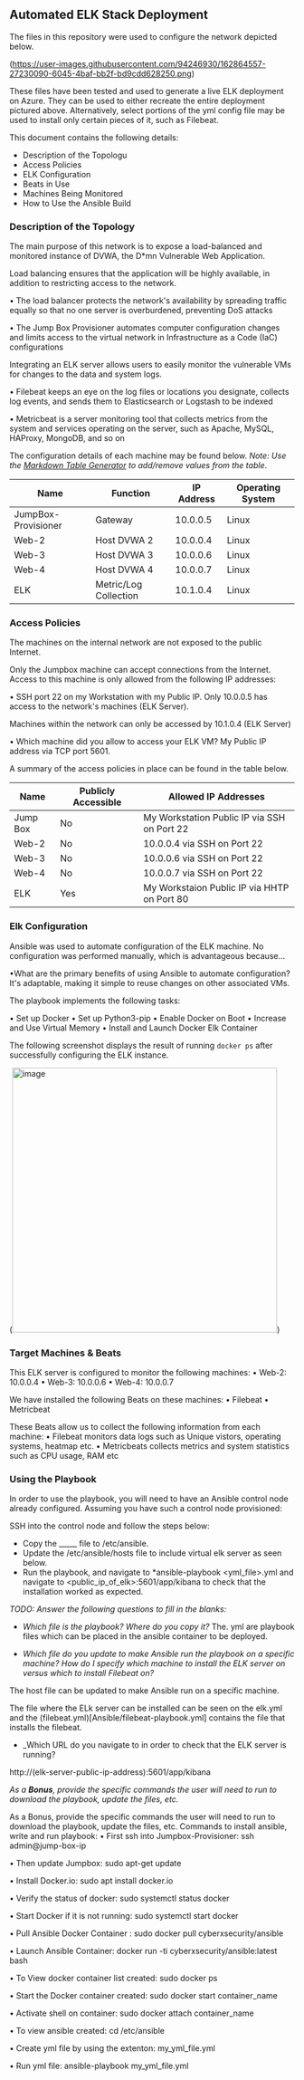 ## Automated ELK Stack Deployment

The files in this repository were used to configure the network depicted below.

(https://user-images.githubusercontent.com/94246930/162864557-27230090-6045-4baf-bb2f-bd9cdd628250.png)

These files have been tested and used to generate a live ELK deployment on Azure. They can be used to either recreate the entire deployment pictured above. Alternatively, select portions of the yml config file may be used to install only certain pieces of it, such as Filebeat.



This document contains the following details:
- Description of the Topologu
- Access Policies
- ELK Configuration
- Beats in Use
- Machines Being Monitored
- How to Use the Ansible Build


### Description of the Topology

The main purpose of this network is to expose a load-balanced and monitored instance of DVWA, the D*mn Vulnerable Web Application.

Load balancing ensures that the application will be highly available, in addition to restricting access to the network.

• The load balancer protects the network's availability by spreading traffic equally so that no one server is overburdened, preventing DoS attacks

• The Jump Box Provisioner automates computer configuration changes and limits access to the virtual network in Infrastructure as a Code (IaC) configurations

Integrating an ELK server allows users to easily monitor the vulnerable VMs for changes to the data and system logs.

• Filebeat keeps an eye on the log files or locations you designate, collects log events, and sends them to Elasticsearch or Logstash to be indexed

• Metricbeat is a server monitoring tool that collects metrics from the system and services operating on the server, such as Apache, MySQL, HAProxy, MongoDB, and so on

The configuration details of each machine may be found below.
_Note: Use the [Markdown Table Generator](http://www.tablesgenerator.com/markdown_tables) to add/remove values from the table_.

|        Name        |        Function       | IP Address | Operating System |
|--------------------|-----------------------|------------|------------------|
| JumpBox-Provisioner| Gateway               | 10.0.0.5   | Linux            |
| Web-2              | Host DVWA 2           | 10.0.0.4   | Linux            |
| Web-3              | Host DVWA 3           | 10.0.0.6   | Linux            |
| Web-4              | Host DVWA 4           | 10.0.0.7   | Linux            |
| ELK                | Metric/Log Collection | 10.1.0.4   | Linux            |

### Access Policies

The machines on the internal network are not exposed to the public Internet. 

Only the Jumpbox machine can accept connections from the Internet. Access to this machine is only allowed from the following IP addresses:

• SSH port 22 on my Workstation with my Public IP.
Only 10.0.0.5 has access to the network's machines (ELK Server).

Machines within the network can only be accessed by 10.1.0.4 (ELK Server)

• Which machine did you allow to access your ELK VM? My Public IP address via TCP port 5601.

A summary of the access policies in place can be found in the table below.

| Name     | Publicly Accessible | Allowed IP Addresses                        |
|----------|---------------------|---------------------------------------------|
| Jump Box | No                  | My Workstation Public IP via SSH on Port 22 |
| Web-2    | No                  | 10.0.0.4 via SSH on Port 22                 |
| Web-3    | No                  | 10.0.0.6 via SSH on Port 22                 |
| Web-4    | No                  | 10.0.0.7 via SSH on Port 22                 |
| ELK      | Yes                 | My Workstaion Public IP via HHTP on Port 80 |
### Elk Configuration

Ansible was used to automate configuration of the ELK machine. No configuration was performed manually, which is advantageous because...

•What are the primary benefits of using Ansible to automate configuration? It's adaptable, making it simple to reuse changes on other associated VMs.

The playbook implements the following tasks:

• Set up Docker 
• Set up Python3-pip
• Enable Docker on Boot 
• Increase and Use Virtual Memory 
• Install and Launch Docker Elk Container

The following screenshot displays the result of running `docker ps` after successfully configuring the ELK instance.

(<img width="468" alt="image" src="https://user-images.githubusercontent.com/94246930/162865431-78b6f5be-eb85-4cb6-bea9-8f987d1685b1.png">)

### Target Machines & Beats
This ELK server is configured to monitor the following machines:
•	Web-2: 10.0.0.4
•	Web-3: 10.0.0.6
•	Web-4: 10.0.0.7

We have installed the following Beats on these machines:
•	Filebeat
•	Metricbeat

These Beats allow us to collect the following information from each machine:
•	Filebeat monitors data logs such as Unique vistors, operating systems, heatmap etc.
•	Metricbeats collects metrics and system statistics such as CPU usage, RAM etc


### Using the Playbook
In order to use the playbook, you will need to have an Ansible control node already configured. Assuming you have such a control node provisioned: 

SSH into the control node and follow the steps below:
- Copy the _____ file to /etc/ansible.
- Update the /etc/ansible/hosts file to include virtual elk server as seen below.
- Run the playbook, and navigate to *ansible-playbook <yml_file>.yml and navigate to <public_ip_of_elk>:5601/app/kibana to check that the installation worked as expected.

_TODO: Answer the following questions to fill in the blanks:_
- _Which file is the playbook? Where do you copy it?_
The. yml are playbook files which can be placed in the ansible container to be deployed.

- _Which file do you update to make Ansible run the playbook on a specific machine? How do I specify which machine to install the ELK server on versus which to install Filebeat on?_

The host file can be updated to make Ansible run on a specific machine.

The file where the ELk server can be installed can be seen on the elk.yml and the (filebeat.yml)[Ansible/filebeat-playbook.yml] contains the file that installs the filebeat.

- _Which URL do you navigate to in order to check that the ELK server is running?

http://(elk-server-public-ip-address):5601/app/kibana

_As a **Bonus**, provide the specific commands the user will need to run to download the playbook, update the files, etc._

As a Bonus, provide the specific commands the user will need to run to download the playbook, update the files, etc.
Commands to install ansible, write and run playbook:
•	First ssh into Jumpbox-Provisioner: ssh admin@jump-box-ip

•	Then update Jumpbox: sudo apt-get update

•	Install Docker.io: sudo apt install docker.io

•	Verify the status of docker: sudo systemctl status docker

•	Start Docker if it is not running: sudo systemctl start docker

•	Pull Ansible Docker Container : sudo docker pull cyberxsecurity/ansible

•	Launch Ansible Container: docker run -ti cyberxsecurity/ansible:latest bash

•	To View docker container list created: sudo docker ps

•	Start the Docker container created: sudo docker start container_name

•	Activate shell on container: sudo docker attach container_name

•	To view ansible created: cd /etc/ansible

•	Create yml file by using the extenton: my_yml_file.yml

•	Run yml file: ansible-playbook my_yml_file.yml
   

